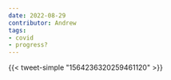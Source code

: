 ```yaml
---
date: 2022-08-29
contributor: Andrew
tags:
- covid
- progress?
---
```

{{< tweet-simple "1564236320259461120" >}}
